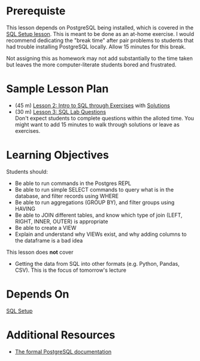 # Prerequiste

This lesson depends on PostgreSQL being installed, which is covered in the [SQL Setup lesson](https://github.com/thisismetis/dscurriculum_gamma/tree/master/curriculum/project-03/sql-setup). This is meant to be done as an at-home exercise. I would recommend dedicating the "break time" after pair problems to students that had trouble installing PostgreSQL locally. Allow 15 minutes for this break.

Not assigning this as homework may not add substantially to the time taken but leaves the more computer-literate students bored and frustrated.

# Sample Lesson Plan

* (45 m) [Lesson 2: Intro to SQL through Exercises](02_SQL_Exercises.ipynb) with [Solutions](02_SQL_Exercises_w_solutions.ipynb)
* (30 m) [Lesson 3: SQL Lab Questions](03_SQL_lab_questions.ipynb)    
Don't expect students to complete questions within the alloted time. You might want to add 15 minutes to walk through solutions or leave as exercises.

# Learning Objectives

Students should:
- Be able to run commands in the Postgres REPL
- Be able to run simple SELECT commands to query what is in the database, and filter records using WHERE
- Be able to run aggregations (GROUP BY), and filter groups using HAVING
- Be able to JOIN different tables, and know which type of join (LEFT, RIGHT, INNER, OUTER) is appropriate
- Be able to create a VIEW
- Explain and understand why VIEWs exist, and why adding columns to the dataframe is a bad idea

This lesson does **not** cover
- Getting the data from SQL into other formats (e.g. Python, Pandas, CSV). This is the focus of tomorrow's lecture

# Depends On

[SQL Setup](https://github.com/thisismetis/dscurriculum_gamma/tree/master/curriculum/project-03/sql-setup)


# Additional Resources

* [The formal PostgreSQL documentation](https://www.postgresql.org/docs/9.5/static/sql-commands.html)